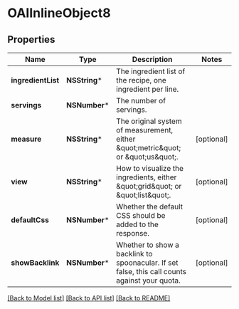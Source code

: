 # OAIInlineObject8

## Properties
Name | Type | Description | Notes
------------ | ------------- | ------------- | -------------
**ingredientList** | **NSString*** | The ingredient list of the recipe, one ingredient per line. | 
**servings** | **NSNumber*** | The number of servings. | 
**measure** | **NSString*** | The original system of measurement, either \&quot;metric\&quot; or \&quot;us\&quot;. | [optional] 
**view** | **NSString*** | How to visualize the ingredients, either \&quot;grid\&quot; or \&quot;list\&quot;. | [optional] 
**defaultCss** | **NSNumber*** | Whether the default CSS should be added to the response. | [optional] 
**showBacklink** | **NSNumber*** | Whether to show a backlink to spoonacular. If set false, this call counts against your quota. | [optional] 

[[Back to Model list]](../README.md#documentation-for-models) [[Back to API list]](../README.md#documentation-for-api-endpoints) [[Back to README]](../README.md)


